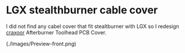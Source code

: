 # LGX stealthburner cable cover

I did not find any cabel cover that fit stealtburner with LGX so I redesign [craxoor](https://github.com/craxoor/VoronMods/tree/master/PCB%20Cover) Afterburner Toolhead PCB Cover.

(./Images/Preview-front.png)
